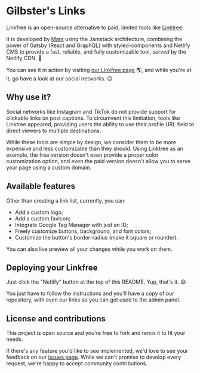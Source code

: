 # Gilbster's Links

[](https://app.netlify.com/start/deploy?repository=https://github.com/marscollective/link-free)

Linkfree is an open-source alternative to paid, limited tools like [Linktree](https://linktr.ee/).

It is developed by [Mars](https://marscollective.co/) using the Jamstack architecture, combining the power of Gatsby (React and GraphQL) with styled-components and Netlify CMS to provide a fast, reliable, and fully customizable tool, *served* by the Netlify CDN. 🚀

You can see it in action by visiting [our Linkfree page](https://links.marscollective.co/) 🌎, and while you're at it, go have a look at our social networks. 😉

## Why use it?

Social networks like Instagram and TikTok do not provide support for clickable links on post captions. To circumvent this limitation, tools like Linktree appeared, providing users the ability to use their profile URL field to direct viewers to multiple destinations.

While these tools are simple by design, we consider them to be more expensive and less customizable than they should. Using Linktree as an example, the free version doesn't even provide a proper color customization option, and even the paid version doesn't allow you to serve your page using a custom domain.

## Available features

Other than creating a link list, currently, you can:

* Add a custom logo;
* Add a custom favicon;
* Integrate Google Tag Manager with just an ID;
* Freely customize buttons, background, and font colors;
* Customize the button's border-radius (make it square or rounder).

You can also live preview all your changes while you work on them.

## Deploying your Linkfree

Just click the "Netlify" button at the top of this README. Yup, that's it. 😄

You just have to follow the instructions and you'll have a copy of our repository, with even our links so you can get used to the admin panel.

## License and contributions

This project is open source and you're free to fork and remix it to fit your needs.

If there's any feature you'd like to see implemented, we'd love to see your feedback on our [issues page](https://github.com/marscollective/link-free/issues). While we can't promise to develop every request, we're happy to accept community contributions.